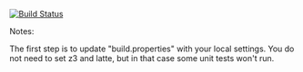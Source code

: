 [![Build Status](https://travis-ci.org/chelsb/green.svg?branch=master)](https://travis-ci.org/chelsb/green)

Notes:

The first step is to update "build.properties" with your local
settings.  You do not need to set z3 and latte, but in that case
some unit tests won't run.
